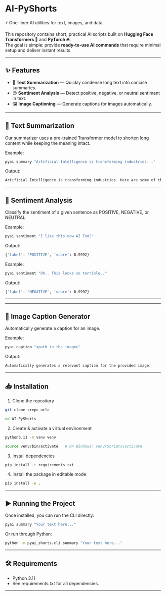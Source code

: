 # AI-PyShorts

⚡ One-liner AI utilities for text, images, and data.

This repository contains short, practical AI scripts built on **Hugging Face Transformers 🤗** and **PyTorch 🔥**.  
The goal is simple: provide **ready-to-use AI commands** that require minimal setup and deliver instant results.

---

## ✨ Features

- 📝 **Text Summarization** — Quickly condense long text into concise summaries.
- 😊 **Sentiment Analysis** — Detect positive, negative, or neutral sentiment in text.
- 🖼️ **Image Captioning** — Generate captions for images automatically.

---

## 📌 Text Summarization

Our summarizer uses a pre-trained Transformer model to shorten long content while keeping the meaning intact.

Example:

```bash
pyai summary "Artificial Intelligence is transforming industries..."
```

Output:

```bash
Artificial Intelligence is transforming industries. Here are some of the ways it's changing the way we work. Read more at CNN.com/AI.
```

---

## 📌 Sentiment Analysis

Classify the sentiment of a given sentence as POSITIVE, NEGATIVE, or NEUTRAL.

Example:

```bash
pyai sentiment "I like this new AI Tool"
```

Output:

```bash
{'label': 'POSITIVE', 'score': 0.9992}
```

Example:

```bash
pyai sentiment "Oh.. This looks so terrible.."
```

Output:

```bash
{'label': 'NEGATIVE', 'score': 0.9997}
```

---

---

## 📌 Image Caption Generator

Automatically generate a caption for an image.

Example:

```bash
pyai caption "<path_to_the_image>"
```

Output:

```bash
Automatically generates a relevant caption for the provided image.
```

---

## 📥 Installation

1. Clone the repository
```bash
git clone <repo-url>

cd AI-PyShorts
```

2. Create & activate a virtual environment
```bash
python3.11 -m venv venv

source venv/bin/activate   # On Windows: venv\Scripts\activate 
```

3. Install dependencies
```bash
pip install -r requirements.txt 
```

4. Install the package in editable mode
```bash
pip install -e . 
```

---

## ▶️ Running the Project

Once installed, you can run the CLI directly:
```bash
pyai summary "Your text here..."
```

Or run through Python:
```bash
python -m pyai_shorts.cli summary "Your text here..."
```

---

## 🛠 Requirements
* Python 3.11 
* See requirements.txt for all dependencies.

---